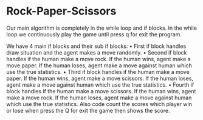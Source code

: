 # Rock-Paper-Scissors

Our main algorithm is completely in the while loop and if blocks. 
In the while loop we continuously play the game until press q for exit the program. 

We have 4 main if blocks and their sub if blocks: 
•	First if block handles draw situation and the agent makes a move randomly.
•	Second if block handles if the human make a move rock. If the human wins, agent make a move paper. If the human loses, agent make a move against human which use the true statistics. 
•	Third if block handles if the human make a move paper. If the human wins, agent make a move scissors. If the human loses, agent make a move against human which use the true statistics.
•	Fourth if block handles if the human make a move scissors. If the human wins, agent make a move rock. If the human loses, agent make a move against human which use the true statistics.
Also code count the scores which player win or lose when press the Q for exit the game then shows the score. 
